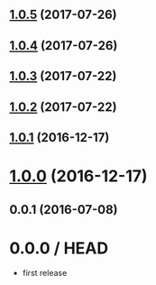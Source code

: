 <a name="1.0.5"></a>
## [1.0.5](https://github.com/mljs/decision-tree-cart/compare/v1.0.4...v1.0.5) (2017-07-26)



<a name="1.0.4"></a>
## [1.0.4](https://github.com/mljs/decision-tree-cart/compare/v1.0.3...v1.0.4) (2017-07-26)



<a name="1.0.3"></a>
## [1.0.3](https://github.com/mljs/decision-tree-cart/compare/v1.0.2...v1.0.3) (2017-07-22)



<a name="1.0.2"></a>
## [1.0.2](https://github.com/mljs/decision-tree-cart/compare/v1.0.1...v1.0.2) (2017-07-22)



<a name="1.0.1"></a>
## [1.0.1](https://github.com/mljs/decision-tree-cart/compare/v1.0.0...v1.0.1) (2016-12-17)



<a name="1.0.0"></a>
# [1.0.0](https://github.com/mljs/bit-array/compare/v0.0.1...v1.0.0) (2016-12-17)



<a name="0.0.1"></a>
## 0.0.1 (2016-07-08)



0.0.0 / HEAD
============

* first release
